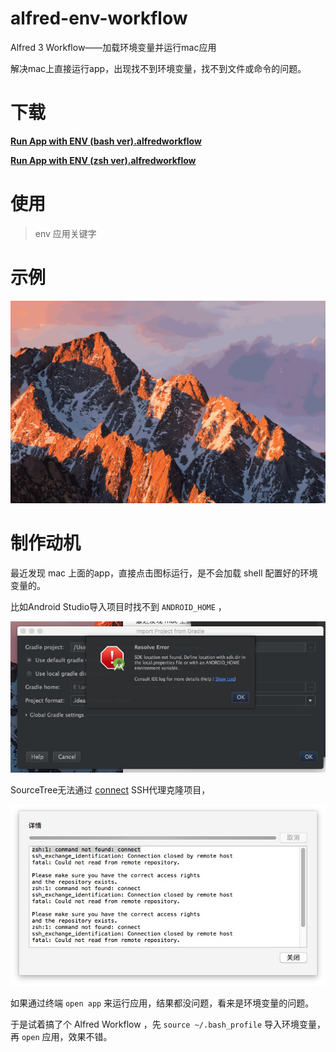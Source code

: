# alfred-env-workflow
Alfred 3 Workflow——加载环境变量并运行mac应用

解决mac上直接运行app，出现找不到环境变量，找不到文件或命令的问题。

# 下载

[**Run App with ENV (bash ver).alfredworkflow**](https://github.com/licheedev/alfred-env-workflow/raw/master/Run%20App%20with%20ENV%20(bash%20ver).alfredworkflow)

[**Run App with ENV (zsh ver).alfredworkflow**](https://github.com/licheedev/alfred-env-workflow/raw/master/Run%20App%20with%20ENV%20(zsh%20ver).alfredworkflow)

# 使用

> env 应用关键字

# 示例

![演示](https://raw.githubusercontent.com/licheedev/alfred-env-workflow/master/images/3.gif)

# 制作动机

最近发现 mac 上面的app，直接点击图标运行，是不会加载 shell 配置好的环境变量的。

比如Android Studio导入项目时找不到 `ANDROID_HOME` ，

![ANDROID_HOME](https://raw.githubusercontent.com/licheedev/alfred-env-workflow/master/images/1.jpg)

SourceTree无法通过 [connect](https://bitbucket.org/gotoh/connect/wiki/Home) SSH代理克隆项目，

![SourceTree无法使用SSH代理](https://raw.githubusercontent.com/licheedev/alfred-env-workflow/master/images/2.jpg)

如果通过终端 `open app` 来运行应用，结果都没问题，看来是环境变量的问题。

于是试着搞了个 Alfred Workflow ，先 `source ~/.bash_profile` 导入环境变量，再 `open` 应用，效果不错。
